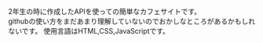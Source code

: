 2年生の時に作成したAPIを使っての簡単なカフェサイトです。  
githubの使い方をまだあまり理解していないのでおかしなところがあるかもしれないです。
使用言語はHTML,CSS,JavaScriptです。
